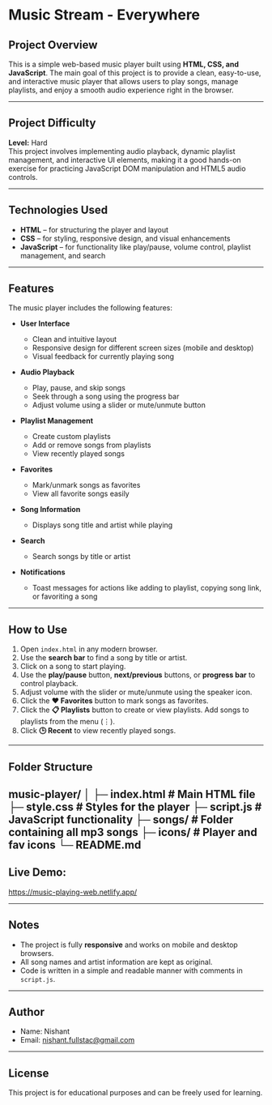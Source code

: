 # Music Stream - Everywhere

## Project Overview

This is a simple web-based music player built using **HTML, CSS, and JavaScript**. The main goal of this project is to provide a clean, easy-to-use, and interactive music player that allows users to play songs, manage playlists, and enjoy a smooth audio experience right in the browser.

---

## Project Difficulty

**Level:** Hard  
This project involves implementing audio playback, dynamic playlist management, and interactive UI elements, making it a good hands-on exercise for practicing JavaScript DOM manipulation and HTML5 audio controls.

---

## Technologies Used

- **HTML** – for structuring the player and layout
- **CSS** – for styling, responsive design, and visual enhancements
- **JavaScript** – for functionality like play/pause, volume control, playlist management, and search

---

## Features

The music player includes the following features:

- **User Interface**

  - Clean and intuitive layout
  - Responsive design for different screen sizes (mobile and desktop)
  - Visual feedback for currently playing song

- **Audio Playback**

  - Play, pause, and skip songs
  - Seek through a song using the progress bar
  - Adjust volume using a slider or mute/unmute button

- **Playlist Management**

  - Create custom playlists
  - Add or remove songs from playlists
  - View recently played songs

- **Favorites**

  - Mark/unmark songs as favorites
  - View all favorite songs easily

- **Song Information**

  - Displays song title and artist while playing

- **Search**

  - Search songs by title or artist

- **Notifications**
  - Toast messages for actions like adding to playlist, copying song link, or favoriting a song

---

## How to Use

1. Open `index.html` in any modern browser.
2. Use the **search bar** to find a song by title or artist.
3. Click on a song to start playing.
4. Use the **play/pause** button, **next/previous** buttons, or **progress bar** to control playback.
5. Adjust volume with the slider or mute/unmute using the speaker icon.
6. Click the **❤️ Favorites** button to mark songs as favorites.
7. Click the **📋 Playlists** button to create or view playlists. Add songs to playlists from the menu (⋮).
8. Click **🕒 Recent** to view recently played songs.

---

## Folder Structure

music-player/
│
├─ index.html # Main HTML file
├─ style.css # Styles for the player
├─ script.js # JavaScript functionality
├─ songs/ # Folder containing all mp3 songs
├─ icons/ # Player and fav icons
└─ README.md 
---

## Live Demo:
https://music-playing-web.netlify.app/

---

## Notes

- The project is fully **responsive** and works on mobile and desktop browsers.
- All song names and artist information are kept as original.
- Code is written in a simple and readable manner with comments in `script.js`.

---

## Author

- Name: Nishant
- Email: nishant.fullstac@gmail.com

---

## License

This project is for educational purposes and can be freely used for learning.
